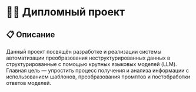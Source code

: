 # 🧑‍🎓 Дипломный проект

## 📋 Описание

Данный проект посвящён разработке и реализации системы автоматизации преобразования неструктурированных данных в структурированные с помощью крупных языковых моделей (LLM). 
Главная цель — упростить процесс получения и анализа информации с использованием шаблонов, преобразования промптов и постобработки ответов моделей.
